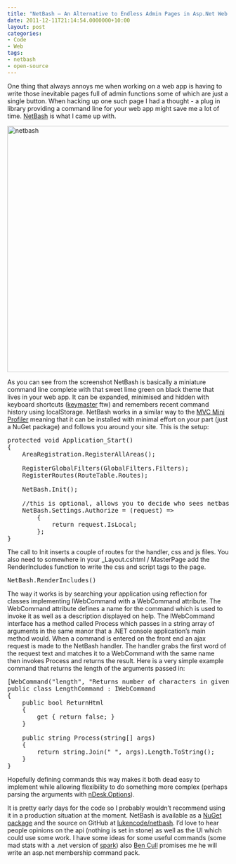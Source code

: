 ```yaml
---
title: "NetBash – An Alternative to Endless Admin Pages in Asp.Net Web Applications"
date: 2011-12-11T21:14:54.0000000+10:00
layout: post
categories:
- Code
- Web
tags:
- netbash
- open-source
---
```


<p>One thing that always annoys me when working on a web app is having to write those inevitable pages full of admin functions some of which are just a single button. When hacking up one such page I had a thought - a plug in library providing a command line for your web app might save me a lot of time. <a href="https://github.com/lukencode/NetBash">NetBash</a> is what I came up with.</p> 
<p><a href="http://lukencode.com/wp-content/uploads/2011/12/netbash.png"><img alt="netbash" src="http://lukencode.com/wp-content/uploads/2011/12/netbash_thumb.png" width="1028" height="561"></a></p> 
<p>As you can see from the screenshot NetBash is basically a miniature command line complete with that sweet lime green on black theme that lives in your web app. It can be expanded, minimised and hidden with keyboard shortcuts (<a href="https://github.com/madrobby/keymaster" target="_blank">keymaster</a> ftw) and remembers recent command history using localStorage. NetBash works in a similar way to the <a href="http://code.google.com/p/mvc-mini-profiler/" target="_blank">MVC Mini Profiler</a> meaning that it can be installed with minimal effort on your part (just a NuGet package) and follows you around your site. This is the setup:</p>

<pre class="prettyprint">protected void Application_Start()
{
    AreaRegistration.RegisterAllAreas();

    RegisterGlobalFilters(GlobalFilters.Filters);
    RegisterRoutes(RouteTable.Routes);

    NetBash.Init();

    //this is optional, allows you to decide who sees netbash
    NetBash.Settings.Authorize = (request) =&gt;
        {
            return request.IsLocal;
        };
}
</pre>

<p>The call to Init inserts a couple of routes for the handler, css and js files. You also need to somewhere in your _Layout.cshtml / MasterPage add the RenderIncludes function to write the css and script tags to the page.</p><pre class="prettyprint">NetBash.RenderIncludes()</pre>
<p>The way it works is by searching your application using reflection for classes implementing IWebCommand with a WebCommand attribute. The WebCommand attribute defines a name for the command which is used to invoke it as well as a description displayed on help. The IWebCommand interface has a method called Process which passes in a string array of arguments in the same manor that a .NET console application’s main method would. When a command is entered on the front end an ajax request is made to the NetBash handler. The handler grabs the first word of the request text and matches it to a WebCommand with the same name then invokes Process and returns the result. Here is a very simple example command that returns the length of the arguments passed in:</p>

<pre class="prettyprint">
[WebCommand(&quot;length&quot;, &quot;Returns number of characters in given arguments&quot;)]
public class LengthCommand : IWebCommand
{
    public bool ReturnHtml
    {
        get { return false; }
    }

    public string Process(string[] args)
    {
        return string.Join(&quot; &quot;, args).Length.ToString();
    }
}
</pre>

<p>Hopefully defining commands this way makes it both dead easy to implement while allowing flexibility to do something more complex (perhaps parsing the arguments with <a href="http://www.ndesk.org/Options" target="_blank">nDesk.Options</a>).</p>
<p>It is pretty early days for the code so I probably wouldn’t recommend using it in a production situation at the moment. NetBash is available as a <a href="http://nuget.org/packages/NetBash" target="_blank">NuGet package</a> and the source on GitHub at <a href="https://github.com/lukencode/NetBash" target="_blank">lukencode/netbash</a>. I’d love to hear people opinions on the api (nothing is set in stone) as well as the UI which could use some work. I have some ideas for some useful commands (some mad stats with a .net version of <a href="https://github.com/holman/spark" target="_blank">spark</a>) also <a href="http://benjii.me/" target="_blank">Ben Cull</a> promises me he will write an asp.net membership command pack.</p>